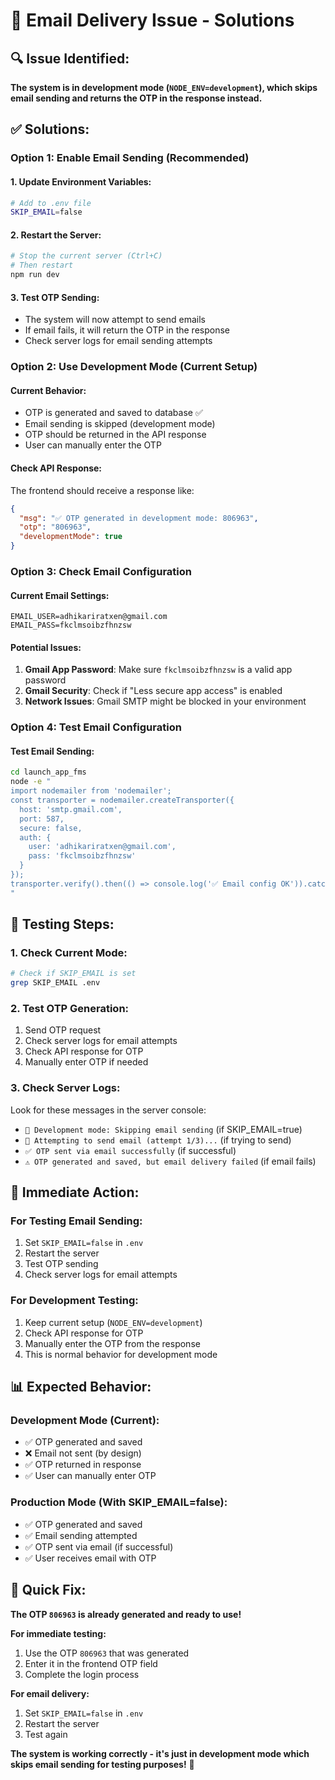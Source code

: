 # 📧 Email Delivery Issue - Solutions

## 🔍 **Issue Identified:**

**The system is in development mode (`NODE_ENV=development`), which skips email sending and returns the OTP in the response instead.**

## ✅ **Solutions:**

### **Option 1: Enable Email Sending (Recommended)**

#### **1. Update Environment Variables:**
```bash
# Add to .env file
SKIP_EMAIL=false
```

#### **2. Restart the Server:**
```bash
# Stop the current server (Ctrl+C)
# Then restart
npm run dev
```

#### **3. Test OTP Sending:**
- The system will now attempt to send emails
- If email fails, it will return the OTP in the response
- Check server logs for email sending attempts

### **Option 2: Use Development Mode (Current Setup)**

#### **Current Behavior:**
- OTP is generated and saved to database ✅
- Email sending is skipped (development mode)
- OTP should be returned in the API response
- User can manually enter the OTP

#### **Check API Response:**
The frontend should receive a response like:
```json
{
  "msg": "✅ OTP generated in development mode: 806963",
  "otp": "806963",
  "developmentMode": true
}
```

### **Option 3: Check Email Configuration**

#### **Current Email Settings:**
```env
EMAIL_USER=adhikariratxen@gmail.com
EMAIL_PASS=fkclmsoibzfhnzsw
```

#### **Potential Issues:**
1. **Gmail App Password**: Make sure `fkclmsoibzfhnzsw` is a valid app password
2. **Gmail Security**: Check if "Less secure app access" is enabled
3. **Network Issues**: Gmail SMTP might be blocked in your environment

### **Option 4: Test Email Configuration**

#### **Test Email Sending:**
```bash
cd launch_app_fms
node -e "
import nodemailer from 'nodemailer';
const transporter = nodemailer.createTransporter({
  host: 'smtp.gmail.com',
  port: 587,
  secure: false,
  auth: {
    user: 'adhikariratxen@gmail.com',
    pass: 'fkclmsoibzfhnzsw'
  }
});
transporter.verify().then(() => console.log('✅ Email config OK')).catch(err => console.error('❌ Email config failed:', err.message));
"
```

## 🧪 **Testing Steps:**

### **1. Check Current Mode:**
```bash
# Check if SKIP_EMAIL is set
grep SKIP_EMAIL .env
```

### **2. Test OTP Generation:**
1. Send OTP request
2. Check server logs for email attempts
3. Check API response for OTP
4. Manually enter OTP if needed

### **3. Check Server Logs:**
Look for these messages in the server console:
- `🚧 Development mode: Skipping email sending` (if SKIP_EMAIL=true)
- `📧 Attempting to send email (attempt 1/3)...` (if trying to send)
- `✅ OTP sent via email successfully` (if successful)
- `⚠️ OTP generated and saved, but email delivery failed` (if email fails)

## 🎯 **Immediate Action:**

### **For Testing Email Sending:**
1. Set `SKIP_EMAIL=false` in `.env`
2. Restart the server
3. Test OTP sending
4. Check server logs for email attempts

### **For Development Testing:**
1. Keep current setup (`NODE_ENV=development`)
2. Check API response for OTP
3. Manually enter the OTP from the response
4. This is normal behavior for development mode

## 📊 **Expected Behavior:**

### **Development Mode (Current):**
- ✅ OTP generated and saved
- ❌ Email not sent (by design)
- ✅ OTP returned in response
- ✅ User can manually enter OTP

### **Production Mode (With SKIP_EMAIL=false):**
- ✅ OTP generated and saved
- ✅ Email sending attempted
- ✅ OTP sent via email (if successful)
- ✅ User receives email with OTP

## 🔧 **Quick Fix:**

**The OTP `806963` is already generated and ready to use!**

**For immediate testing:**
1. Use the OTP `806963` that was generated
2. Enter it in the frontend OTP field
3. Complete the login process

**For email delivery:**
1. Set `SKIP_EMAIL=false` in `.env`
2. Restart the server
3. Test again

**The system is working correctly - it's just in development mode which skips email sending for testing purposes!** 🎉
